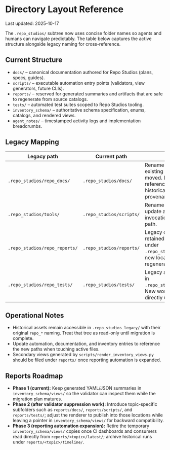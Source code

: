 # Directory Layout Reference

Last updated: 2025-10-17

The `.repo_studios/` subtree now uses concise folder names so agents and humans can navigate predictably. The table below captures the active structure alongside legacy naming for cross-reference.

## Current Structure

- `docs/` – canonical documentation authored for Repo Studios (plans, specs, guides).
- `scripts/` – executable automation entry points (validators, view generators, future CLIs).
- `reports/` – reserved for generated summaries and artifacts that are safe to regenerate from source catalogs.
- `tests/` – automated test suites scoped to Repo Studios tooling.
- `inventory_schema/` – authoritative schema specification, enums, catalogs, and rendered views.
- `agent_notes/` – timestamped activity logs and implementation breadcrumbs.

## Legacy Mapping

| Legacy path | Current path | Notes |
| --- | --- | --- |
| `.repo_studios/repo_docs/` | `.repo_studios/docs/` | Rename applied; existing documents moved. Legacy references remain in historical notes for provenance. |
| `.repo_studios/tools/` | `.repo_studios/scripts/` | Rename applied; update automation invocations to the new path. |
| `.repo_studios/repo_reports/` | `.repo_studios/reports/` | Legacy directory retained read-only under `.repo_studios_legacy/`; new location will host regenerated views. |
| `.repo_studios/repo_tests/` | `.repo_studios/tests/` | Legacy assets still live in `.repo_studios_legacy/`. New work lands directly under `tests/`. |

## Operational Notes

- Historical assets remain accessible in `.repo_studios_legacy/` with their original `repo_*` naming. Treat that tree as read-only until migration is complete.
- Update automation, documentation, and inventory entries to reference the new paths when touching active files.
- Secondary views generated by `scripts/render_inventory_views.py` should be filed under `reports/` once reporting automation is expanded.

## Reports Roadmap

- **Phase 1 (current):** Keep generated YAML/JSON summaries in `inventory_schema/views/` so the validator can inspect them while the migration plan matures.
- **Phase 2 (after validator suppression work):** Introduce topic-specific subfolders such as `reports/docs/`, `reports/scripts/`, and `reports/tests/`; adjust the renderer to publish into those locations while leaving a pointer in `inventory_schema/views/` for backward compatibility.
- **Phase 3 (reporting automation expansion):** Retire the temporary `inventory_schema/views/` copies once CI dashboards and consumers read directly from `reports/<topic>/latest/`; archive historical runs under `reports/<topic>/timeline/`.
